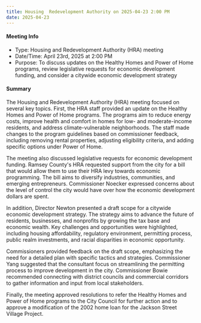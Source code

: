 ```yaml
---
title: Housing  Redevelopment Authority on 2025-04-23 2:00 PM
date: 2025-04-23
---
```

#### Meeting Info
* Type: Housing and Redevelopment Authority (HRA) meeting
* Date/Time: April 23rd, 2025 at 2:00 PM
* Purpose: To discuss updates on the Healthy Homes and Power of Home programs, review legislative requests for economic development funding, and consider a citywide economic development strategy

#### Summary

The Housing and Redevelopment Authority (HRA) meeting focused on several key topics. First, the HRA staff provided an update on the Healthy Homes and Power of Home programs. The programs aim to reduce energy costs, improve health and comfort in homes for low- and moderate-income residents, and address climate-vulnerable neighborhoods. The staff made changes to the program guidelines based on commissioner feedback, including removing rental properties, adjusting eligibility criteria, and adding specific options under Power of Home.

The meeting also discussed legislative requests for economic development funding. Ramsey County's HRA requested support from the city for a bill that would allow them to use their HRA levy towards economic programming. The bill aims to diversify industries, communities, and emerging entrepreneurs. Commissioner Noecker expressed concerns about the level of control the city would have over how the economic development dollars are spent.

In addition, Director Newton presented a draft scope for a citywide economic development strategy. The strategy aims to advance the future of residents, businesses, and nonprofits by growing the tax base and economic wealth. Key challenges and opportunities were highlighted, including housing affordability, regulatory environment, permitting process, public realm investments, and racial disparities in economic opportunity.

Commissioners provided feedback on the draft scope, emphasizing the need for a detailed plan with specific tactics and strategies. Commissioner Yang suggested that the consultant focus on streamlining the permitting process to improve development in the city. Commissioner Bowie recommended connecting with district councils and commercial corridors to gather information and input from local stakeholders.

Finally, the meeting approved resolutions to refer the Healthy Homes and Power of Home programs to the City Council for further action and to approve a modification of the 2002 home loan for the Jackson Street Village Project.


